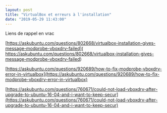 ```yaml
---
layout: post
title: "VirtualBox et erreurs à l'installation"
date: "2019-05-29 11:43:00"
---
```

Liens de rappel en vrac 

[https://askubuntu.com/questions/802668/virtualbox-installation-gives-message-modprobe-vboxdrv-failed]( https://askubuntu.com/questions/802668/virtualbox-installation-gives-message-modprobe-vboxdrv-failed)

[https://askubuntu.com/questions/920689/how-to-fix-modprobe-vboxdrv-error-in-virtualbox](https://askubuntu.com/questions/920689/how-to-fix-modprobe-vboxdrv-error-in-virtualbox)

[https://askubuntu.com/questions/760671/could-not-load-vboxdrv-after-upgrade-to-ubuntu-16-04-and-i-want-to-keep-secur](https://askubuntu.com/questions/760671/could-not-load-vboxdrv-after-upgrade-to-ubuntu-16-04-and-i-want-to-keep-secur)
